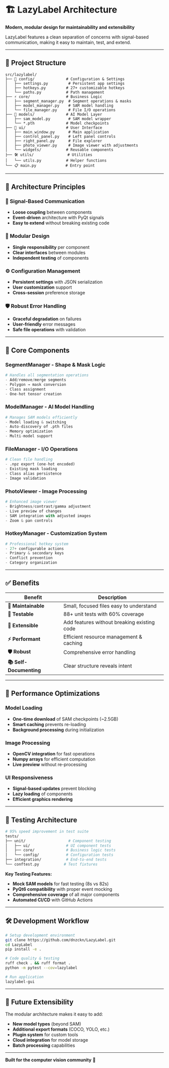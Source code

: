 # 🏗️ LazyLabel Architecture

**Modern, modular design for maintainability and extensibility**

LazyLabel features a clean separation of concerns with signal-based communication, making it easy to maintain, test, and extend.

---

## 📁 Project Structure

```
src/lazylabel/
├── 🔧 config/              # Configuration & Settings
│   ├── settings.py         # Persistent app settings
│   ├── hotkeys.py         # 27+ customizable hotkeys
│   └── paths.py           # Path management
├── ⚡ core/                # Business Logic
│   ├── segment_manager.py  # Segment operations & masks
│   ├── model_manager.py    # SAM model handling
│   └── file_manager.py     # File I/O operations
├── 🧠 models/              # AI Model Layer
│   ├── sam_model.py        # SAM model wrapper
│   └── *.pth              # Model checkpoints
├── 🎨 ui/                  # User Interface
│   ├── main_window.py      # Main application
│   ├── control_panel.py    # Left panel controls
│   ├── right_panel.py      # File explorer
│   ├── photo_viewer.py     # Image viewer with adjustments
│   └── widgets/           # Reusable components
├── 🛠️ utils/               # Utilities
│   └── utils.py           # Helper functions
└── 📋 main.py             # Entry point
```

---

## 🎯 Architecture Principles

### **🔄 Signal-Based Communication**
- **Loose coupling** between components
- **Event-driven** architecture with PyQt signals
- **Easy to extend** without breaking existing code

### **🧩 Modular Design**
- **Single responsibility** per component
- **Clear interfaces** between modules
- **Independent testing** of components

### **⚙️ Configuration Management**
- **Persistent settings** with JSON serialization
- **User customization** support
- **Cross-session** preference storage

### **🛡️ Robust Error Handling**
- **Graceful degradation** on failures
- **User-friendly** error messages
- **Safe file operations** with validation

---

## 🔧 Core Components

### **SegmentManager** - Shape & Mask Logic
```python
# Handles all segmentation operations
- Add/remove/merge segments
- Polygon → mask conversion
- Class assignment
- One-hot tensor creation
```

### **ModelManager** - AI Model Handling
```python  
# Manages SAM models efficiently
- Model loading & switching
- Auto-discovery of .pth files
- Memory optimization
- Multi-model support
```

### **FileManager** - I/O Operations  
```python
# Clean file handling
- .npz export (one-hot encoded)
- Existing mask loading
- Class alias persistence
- Image validation
```

### **PhotoViewer** - Image Processing
```python
# Enhanced image viewer
- Brightness/contrast/gamma adjustment
- Live preview of changes
- SAM integration with adjusted images
- Zoom & pan controls
```

### **HotkeyManager** - Customization System
```python
# Professional hotkey system
- 27+ configurable actions
- Primary & secondary keys
- Conflict prevention
- Category organization
```

---

## ✅ Benefits

| Benefit | Description |
|---------|-------------|
| **🔧 Maintainable** | Small, focused files easy to understand |
| **🧪 Testable** | 88+ unit tests with 60% coverage |
| **🚀 Extensible** | Add features without breaking existing code |
| **⚡ Performant** | Efficient resource management & caching |
| **🛡️ Robust** | Comprehensive error handling |
| **📚 Self-Documenting** | Clear structure reveals intent |

---

## 🚀 Performance Optimizations

### **Model Loading**
- **One-time download** of SAM checkpoints (~2.5GB)
- **Smart caching** prevents re-loading
- **Background processing** during initialization

### **Image Processing** 
- **OpenCV integration** for fast operations
- **Numpy arrays** for efficient computation
- **Live preview** without re-processing

### **UI Responsiveness**
- **Signal-based updates** prevent blocking
- **Lazy loading** of components
- **Efficient graphics rendering**

---

## 🧪 Testing Architecture

```bash
# 95% speed improvement in test suite
tests/
├── unit/                   # Component testing
│   ├── ui/                # UI component tests  
│   ├── core/              # Business logic tests
│   └── config/            # Configuration tests
├── integration/           # End-to-end tests
└── conftest.py           # Test fixtures
```

**Key Testing Features:**
- **Mock SAM models** for fast testing (8s vs 82s)
- **PyQt6 compatibility** with proper event mocking
- **Comprehensive coverage** of all major components
- **Automated CI/CD** with GitHub Actions

---

## 🛠️ Development Workflow

```bash
# Setup development environment
git clone https://github.com/dnzckn/LazyLabel.git
cd LazyLabel
pip install -e .

# Code quality & testing
ruff check . && ruff format .
python -m pytest --cov=lazylabel

# Run application
lazylabel-gui
```

---

## 🔮 Future Extensibility

The modular architecture makes it easy to add:

- **New model types** (beyond SAM)
- **Additional export formats** (COCO, YOLO, etc.)
- **Plugin system** for custom tools
- **Cloud integration** for model storage
- **Batch processing** capabilities

---

**Built for the computer vision community** 🚀